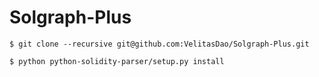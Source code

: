 # Solgraph-Plus

```shell
$ git clone --recursive git@github.com:VelitasDao/Solgraph-Plus.git
```

```shell
$ python python-solidity-parser/setup.py install 
```